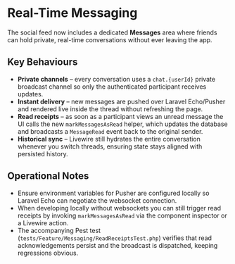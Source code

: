 # Real-Time Messaging

The social feed now includes a dedicated **Messages** area where friends can hold private, real-time conversations without ever leaving the app.

## Key Behaviours
- **Private channels** – every conversation uses a `chat.{userId}` private broadcast channel so only the authenticated participant receives updates.
- **Instant delivery** – new messages are pushed over Laravel Echo/Pusher and rendered live inside the thread without refreshing the page.
- **Read receipts** – as soon as a participant views an unread message the UI calls the new `markMessagesAsRead` helper, which updates the database and broadcasts a `MessageRead` event back to the original sender.
- **Historical sync** – Livewire still hydrates the entire conversation whenever you switch threads, ensuring state stays aligned with persisted history.

## Operational Notes
- Ensure environment variables for Pusher are configured locally so Laravel Echo can negotiate the websocket connection.
- When developing locally without websockets you can still trigger read receipts by invoking `markMessagesAsRead` via the component inspector or a Livewire action.
- The accompanying Pest test (`tests/Feature/Messaging/ReadReceiptsTest.php`) verifies that read acknowledgements persist and the broadcast is dispatched, keeping regressions obvious.
